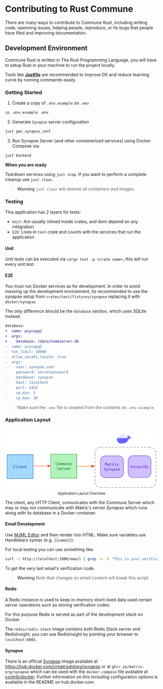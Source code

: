 # Contributing to Rust Commune

There are many ways to contribute to Commune Rust, including writing code,
openning issues, helping people, reproduce, or fix bugs that people have filed
and improving documentation.

## Development Environment

Commune Rust is written in The Rust Programming Language, you will have to
setup Rust in your machine to run the project locally.

Tools like [**Justfile**][justfile] are recommended to improve DX and reduce
learning curve by running commands easily.

[docker]: https://www.docker.com/get-started/
[justfile]: https://github.com/casey/just
[rust]: https://rustup.rs


### Getting Started

1. Create a copy of `.env.example` on `.env`

```bash
cp .env.example .env
```

2. Generate `Synapse` server configuration

```bash
just gen_synapse_conf
```

3. Run Synapse Server (and other containerized services) using Docker Compose
via:

```bash
just backend
```

**When you are ready**

Teardown services using `just stop`.
If you want to perform a complete cleanup use `just clear`.

> **Warning** `just clear` will remove all containers and images.

### Testing

This application has 2 layers for tests:

- `Unit`: Are usually inlined inside crates, and dont depend on any integration
- `E2E`: Lives in `test` crate and counts with the services that run the application

#### Unit

Unit tests can be executed via `cargo test -p <crate name>`, this will run
every unit test.

#### E2E

You must run Docker services as for development. In order to avoid messing up
the development environment, its recommended to use the synapse setup from
`crates/test/fixtures/synapse` replacing it with `docker/synapse`.

The only difference should be the `database` section, which uses SQLite instead.

```diff
database:
+  name: psycopg2
+  args:
+    database: /data/homeserver.db
-  name: psycopg2
-  txn_limit: 10000
-  allow_unsafe_locale: true
-  args:
-    user: synapse_user
-    password: secretpassword
-    database: synapse
-    host: localhost
-    port: 5432
-    cp_min: 5
-    cp_max: 10
```

> Make sure the `.env` file is created from the contents on `.env.example`

### Application Layout

<div align="center">
  <img src="./docs/diagrams/diagram.png" />
  <small>Application Layout Overview</small>
</div>

The client, any HTTP Client, comunicates with the Commune Server which may or
may not communicate with Matrix's server _Synapse_ which runs along with its
database in a Docker container.

#### Email Development

Use [MJML Editor][mjml] and then render into HTML. Make sure variables use
Handlebars syntax (e.g. `{{name}}`).

For local testing you can use something like:

```bash
curl -s http://localhost:1080/email | grep -o -E "This is your verification code.{0,7}" | tail -1 | sed 's/^.*://' | awk '{$1=$1;print}
```

To get the very last email's verification code.

>  **Warning** Note that changes on email content will break this script

[mjml]: https://mjml.io/try-it-live/99k8regCo_

#### Redis

A Redis instance is used to keep in-memory short-lived data used certain server
operations such as storing verification codes.

For this purpose Redis is served as part of the development stack on Docker.

The `redis/redis-stack` image contains both Redis Stack server and RedisInsight,
you can use RedisInsight by pointing your browser to `localhost:8001`.

#### Synapse

There is an official [Synapse][1] image available at https://hub.docker.com/r/matrixdotorg/synapse
or at `ghcr.io/matrix-org/synapse` which can be used with the `docker-compose`
file available at [contrib/docker][2]. Further information on this including
configuration options is available in the README on hub.docker.com.

[1]: https://matrix-org.github.io/synapse/latest/setup/installation.html#docker-images-and-ansible-playbooks
[2]: https://github.com/matrix-org/synapse/tree/develop/contrib/docker

